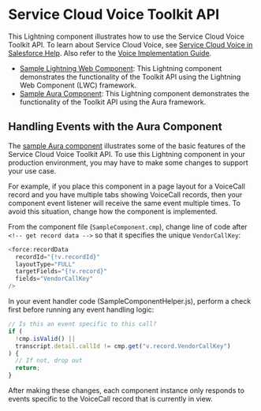 # Service Cloud Voice Toolkit API

This Lightning component illustrates how to use the Service Cloud Voice Toolkit API. To learn about Service Cloud Voice, see [Service Cloud Voice in Salesforce Help](https://help.salesforce.com/articleView?id=voice_about.htm&type=5). Also refer to the [Voice Implementation Guide](https://developer.salesforce.com/docs/atlas.en-us.voice_developer_guide.meta/voice_developer_guide/voice_intro.htm).

- [Sample Lightning Web Component](SampleLWCComponent/): This Lightning component demonstrates the functionality of the Toolkit API using the Lightning Web Component (LWC) framework.
- [Sample Aura Component](SampleAuraComponent/): This Lightning component demonstrates the functionality of the Toolkit API using the Aura framework.

## Handling Events with the Aura Component

The [sample Aura component](SampleAuraComponent/) illustrates some of the basic features of the Service Cloud Voice Toolkit API. To use this Lightning component in your production environment, you may have to make some changes to support your use case.

For example, if you place this component in a page layout for a VoiceCall record and you have multiple tabs showing VoiceCall records, then your component event listener will receive the same event multiple times. To avoid this situation, change how the component is implemented.

From the component file (`SampleComponent.cmp`), change line of code after `<!-- get record data -->` so that it specifies the unique `VendorCallKey`:

```javascript
<force:recordData
  recordId="{!v.recordId}"
  layoutType="FULL"
  targetFields="{!v.record}"
  fields="VendorCallKey"
/>
```

In your event handler code (SampleComponentHelper.js), perform a check first before running any event handling logic:

```javascript
// Is this an event specific to this call?
if (
  !cmp.isValid() ||
  transcript.detail.callId != cmp.get("v.record.VendorCallKey")
) {
  // If not, drop out
  return;
}
```

After making these changes, each component instance only responds to events specific to the VoiceCall record that is currently in view.
